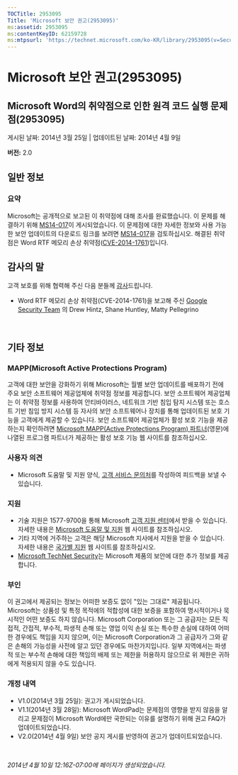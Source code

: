 ```yaml
---
TOCTitle: 2953095
Title: 'Microsoft 보안 권고(2953095)'
ms:assetid: 2953095
ms:contentKeyID: 62159728
ms:mtpsurl: 'https://technet.microsoft.com/ko-KR/library/2953095(v=Security.10)'
---
```


Microsoft 보안 권고(2953095)
============================

Microsoft Word의 취약점으로 인한 원격 코드 실행 문제점(2953095)
---------------------------------------------------------------

게시된 날짜: 2014년 3월 25일 | 업데이트된 날짜: 2014년 4월 9일

**버전:** 2.0

일반 정보
---------

### 요약

Microsoft는 공개적으로 보고된 이 취약점에 대해 조사를 완료했습니다. 이 문제를 해결하기 위해 [MS14-017](http://go.microsoft.com/fwlink/?linkid=393531)이 게시되었습니다. 이 문제점에 대한 자세한 정보와 사용 가능한 보안 업데이트의 다운로드 링크를 보려면 [MS14-017](http://go.microsoft.com/fwlink/?linkid=393531)을 검토하십시오. 해결된 취약점은 Word RTF 메모리 손상 취약점([CVE-2014-1761](http://www.cve.mitre.org/cgi-bin/cvename.cgi?name=cve-2014-1761))입니다.

감사의 말
---------

<span id="sectionToggle0"></span>
고객 보호를 위해 협력해 주신 다음 분들께 [감사](http://go.microsoft.com/fwlink/?linkid=21127)드립니다.

-   Word RTF 메모리 손상 취약점(CVE-2014-1761)을 보고해 주신 [Google Security Team](http://www.google.com/) 의 Drew Hintz, Shane Huntley, Matty Pellegrino

 

기타 정보
---------

<span id="sectionToggle1"></span>
### MAPP(Microsoft Active Protections Program)

고객에 대한 보안을 강화하기 위해 Microsoft는 월별 보안 업데이트를 배포하기 전에 주요 보안 소프트웨어 제공업체에 취약점 정보를 제공합니다. 보안 소프트웨어 제공업체는 이 취약점 정보를 사용하여 안티바이러스, 네트워크 기반 침입 탐지 시스템 또는 호스트 기반 침임 방지 시스템 등 자사의 보안 소프트웨어나 장치를 통해 업데이트된 보호 기능을 고객에게 제공할 수 있습니다. 보안 소프트웨어 제공업체가 활성 보호 기능을 제공하는지 확인하려면 [Microsoft MAPP(Active Protections Program) 파트너](http://go.microsoft.com/fwlink/?linkid=215201)(영문)에 나열된 프로그램 파트너가 제공하는 활성 보호 기능 웹 사이트를 참조하십시오.

### 사용자 의견

-   Microsoft 도움말 및 지원 양식, [고객 서비스 문의처](http://support.microsoft.com/kb/?scid=sw;en;1257&showpage=1&ws=technet&sd=tech)를 작성하여 피드백을 보낼 수 있습니다.

### 지원

-   기술 지원은 1577-9700을 통해 Microsoft [고객 지원 센터](http://go.microsoft.com/fwlink/?linkid=21131)에서 받을 수 있습니다. 자세한 내용은 [Microsoft 도움말 및 지원](http://support.microsoft.com/) 웹 사이트를 참조하십시오.
-   기타 지역에 거주하는 고객은 해당 Microsoft 지사에서 지원을 받을 수 있습니다. 자세한 내용은 [국가별 지원](http://go.microsoft.com/fwlink/?linkid=21155) 웹 사이트를 참조하십시오.
-   [Microsoft TechNet Security](http://go.microsoft.com/fwlink/?linkid=21132)는 Microsoft 제품의 보안에 대한 추가 정보를 제공합니다.

### 부인

이 권고에서 제공되는 정보는 어떠한 보증도 없이 "있는 그대로" 제공됩니다. Microsoft는 상품성 및 특정 목적에의 적합성에 대한 보증을 포함하여 명시적이거나 묵시적인 어떤 보증도 하지 않습니다. Microsoft Corporation 또는 그 공급자는 모든 직접적, 간접적, 부수적, 파생적 손해 또는 영업 이익 손실 또는 특수한 손실에 대하여 어떠한 경우에도 책임을 지지 않으며, 이는 Microsoft Corporation과 그 공급자가 그와 같은 손해의 가능성을 사전에 알고 있던 경우에도 마찬가지입니다. 일부 지역에서는 파생적 또는 부수적 손해에 대한 책임의 배제 또는 제한을 허용하지 않으므로 위 제한은 귀하에게 적용되지 않을 수도 있습니다.

### 개정 내역

-   V1.0(2014년 3월 25일): 권고가 게시되었습니다.
-   V1.1(2014년 3월 28일): Microsoft WordPad는 문제점의 영향을 받지 않음을 알리고 문제점이 Microsoft Word에만 국한되는 이유를 설명하기 위해 권고 FAQ가 업데이트되었습니다.
-   V2.0(2014년 4월 9일) 보안 공지 게시를 반영하여 권고가 업데이트되었습니다.

 

*2014년 4월 10일 12:16Z-07:00에 페이지가 생성되었습니다.*
